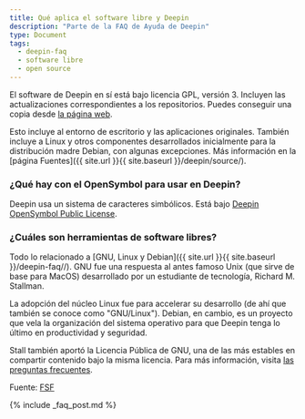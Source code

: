 ```yaml
---
title: Qué aplica el software libre y Deepin
description: "Parte de la FAQ de Ayuda de Deepin"
type: Document
tags:
  - deepin-faq
  - software libre
  - open source
---
```


El software de Deepin en sí está bajo licencia GPL, versión 3. Incluyen las actualizaciones correspondientes a los repositorios. Puedes conseguir una copia desde [la página web](https://www.gnu.org/licenses/gpl.html).

Esto incluye al entorno de escritorio y las aplicaciones originales. También incluye a Linux y otros componentes desarrollados inicialmente para la distribución madre Debian, con algunas excepciones. Más información en la [página Fuentes]({{ site.url }}{{ site.baseurl }}/deepin/source/).

### ¿Qué hay con el OpenSymbol para usar en Deepin?

Deepin usa un sistema de caracteres simbólicos. Está bajo [Deepin OpenSymbol Public License](https://www.deepin.org/en/font-license/).

### ¿Cuáles son herramientas de software libres?
Todo lo relacionado a [GNU, Linux y Debian]({{ site.url }}{{ site.baseurl }}/deepin-faq//). GNU fue una respuesta al antes famoso Unix (que sirve de base para MacOS) desarrollado por un estudiante de tecnología, Richard M. Stallman.

La adopción del núcleo Linux fue para accelerar su desarrollo (de ahí que también se conoce como "GNU/Linux"). Debian, en cambio, es un proyecto que vela la organización del sistema operativo para que Deepin tenga lo último en productividad y seguridad.

Stall también aportó la Licencia Pública de GNU, una de las más estables en compartir contenido bajo la misma licencia. Para más información, visita [las preguntas frecuentes](https://www.gnu.org/licenses/gpl-faq.es.html).

Fuente: [FSF](https://www.gnu.org/gnu/linux-and-gnu.es.html)


{% include _faq_post.md %}
